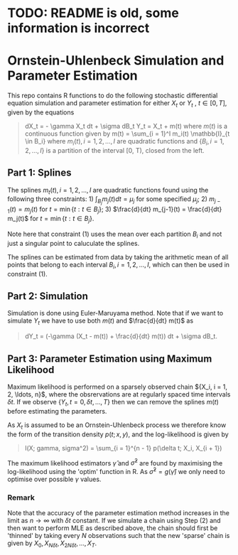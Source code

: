 # TODO: README is old, some information is incorrect


# Ornstein-Uhlenbeck Simulation and Parameter Estimation
This repo contains R functions to do the following stochastic differential equation
simulation and parameter estimation for either $X_t$ or $Y_t$ , $t \in [0, T]$, 
given by the equations
> dX_t = - \gamma X_t dt + \sigma dB_t
> Y_t = X_t + m(t)
where $m(t)$ is a continuous function given by
> m(t) = \sum_{i = 1}^I m_i(t) \mathbb{I}_{t \in B_i}
where $m_i(t), i = 1, 2, \ldots, I$ are quadratic functions and 
$\{B_i, i = 1, 2, \ldots, I\}$ is a partition of the interval [0, T), closed from
the left.

## Part 1: Splines
The splines $m_t(t), i = 1, 2, \ldots, I$ are quadratic functions found using the
following three constraints:
        1) $\int_{B_j} m_j(t) dt = \mu_j$ for some specified $\mu_j$;
        2) $m_{j-1}(t) = m_j(t)$ for $t = \min\{t: t \in B_j\}$;
        3) $\frac{d}{dt} m_{j-1}(t) = \frac{d}{dt} m_j(t)$ for $t = \min\{t: t \in B_j\}$.

Note here that constraint (1) uses the mean over each partition $B_i$ and not just a
singular point to caluculate the splines.

The splines can be estimated from data by taking the arithmetic mean of all points that belong
to each interval $B_i, i = 1, 2, \ldots, I$, which can then be used in constraint
(1).

## Part 2: Simulation
Simulation is done using Euler-Maruyama method. Note that if we want to simulate
$Y_t$ we have to use both $m(t)$ and $\frac{d}{dt} m(t)$ as
> dY_t = (-\gamma (X_t - m(t)) + \frac{d}{dt} m(t)) dt + \sigma dB_t.

## Part 3: Parameter Estimation using Maximum Likelihood
Maximum likelihood is performed on a sparsely observed chain
$\{X_i, i = 1, 2, \ldots, n}$, where the obsrervations are at regularly
spaced time intervals $\delta t$. If we observe $\{Y_t, t = 0, \delta t, \ldots, T\}$ 
then we can remove the splines $m(t)$ before estimating the parameters.

As $X_t$ is assumed to  be an Ornstein-Uhlenbeck process we therefore know the
form of the transition density $p(t; x, y)$, and the log-likelihood is given by
> l(X; gamma, sigma^2) = \sum_{i = 1}^{n - 1} p(\delta t; X_i, X_{i + 1})

The maximum likelihood estimators $\hat \gamma$ and $\hat \sigma^2$ are found by
maximising the log-likelihood using the 'optim' function in R. As 
$\hat \sigma^2 = g(\hat \gamma)$ we only need to optimise over possible $\gamma$
values.

### Remark
Note that the accuracy of the parameter estimation method increases in the limit as 
$n \rightarrow \infty$ with $\delta t$ constant. If we simulate a chain using Step
(2) and then want to perform MLE as described above, the chain should first be
'thinned' by taking every $N$ observations such that the new 'sparse' chain is given
by $X_0, X_{N \delta t}, X_{2N \delta t}, \ldots, X_T$.
